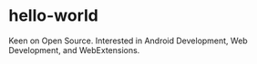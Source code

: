 # hello-world

Keen on Open Source. Interested in Android Development, Web Development, and WebExtensions.
